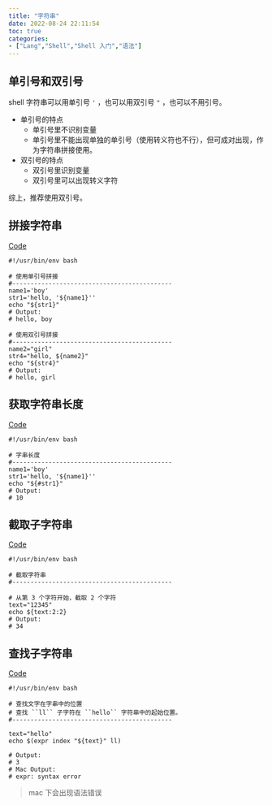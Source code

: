 ```yaml
---
title: "字符串"
date: 2022-08-24 22:11:54
toc: true
categories:
- ["Lang","Shell","Shell 入门","语法"]
---
```


## 单引号和双引号
shell 字符串可以用单引号 `'` ，也可以用双引号 `"` ，也可以不用引号。

- 单引号的特点 
   - 单引号里不识别变量
   - 单引号里不能出现单独的单引号（使用转义符也不行），但可成对出现，作为字符串拼接使用。
- 双引号的特点 
   - 双引号里识别变量
   - 双引号里可以出现转义字符

综上，推荐使用双引号。




## 拼接字符串
[Code](https://github.com/imvkmark/shell-get-started/blob/5c513c88f36bf6b9c474e12333d0d6776fa93b70/3_lang_ref/2_types/string/join.sh)
```shell
#!/usr/bin/env bash

# 使用单引号拼接
#--------------------------------------------
name1='boy'
str1='hello, '${name1}''
echo "${str1}"
# Output:
# hello, boy

# 使用双引号拼接
#--------------------------------------------
name2="girl"
str4="hello, ${name2}"
echo "${str4}"
# Output:
# hello, girl
```

## 获取字符串长度
[Code](https://github.com/imvkmark/shell-get-started/blob/5c513c88f36bf6b9c474e12333d0d6776fa93b70/3_lang_ref/2_types/string/length.sh)
```shell
#!/usr/bin/env bash

# 字串长度
#--------------------------------------------
name1='boy'
str1='hello, '${name1}''
echo "${#str1}"
# Output:
# 10
```

## 截取子字符串
[Code](https://github.com/imvkmark/shell-get-started/blob/5c513c88f36bf6b9c474e12333d0d6776fa93b70/3_lang_ref/2_types/string/sub.sh)
```shell
#!/usr/bin/env bash

# 截取字符串
#--------------------------------------------

# 从第 3 个字符开始，截取 2 个字符
text="12345"
echo ${text:2:2}
# Output:
# 34
```

## 查找子字符串
[Code](https://github.com/imvkmark/shell-get-started/blob/5c513c88f36bf6b9c474e12333d0d6776fa93b70/3_lang_ref/2_types/string/find.sh)
```shell
#!/usr/bin/env bash

# 查找文字在字串中的位置
# 查找 ``ll`` 子字符在 ``hello`` 字符串中的起始位置。
#--------------------------------------------

text="hello"
echo $(expr index "${text}" ll)

# Output:
# 3
# Mac Output:
# expr: syntax error
```

> mac 下会出现语法错误

